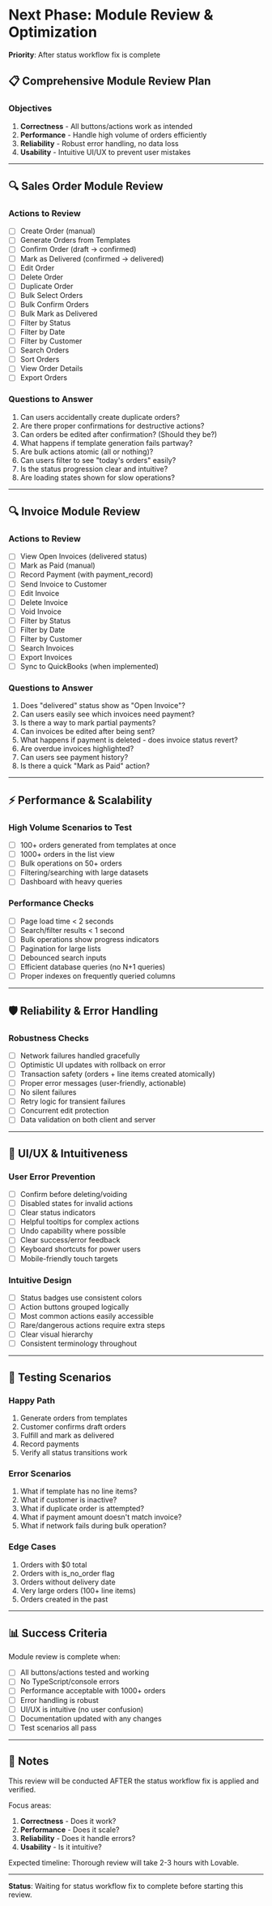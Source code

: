 # Next Phase: Module Review & Optimization

**Priority**: After status workflow fix is complete

## 📋 Comprehensive Module Review Plan

### Objectives
1. **Correctness** - All buttons/actions work as intended
2. **Performance** - Handle high volume of orders efficiently
3. **Reliability** - Robust error handling, no data loss
4. **Usability** - Intuitive UI/UX to prevent user mistakes

---

## 🔍 Sales Order Module Review

### Actions to Review
- [ ] Create Order (manual)
- [ ] Generate Orders from Templates
- [ ] Confirm Order (draft → confirmed)
- [ ] Mark as Delivered (confirmed → delivered)
- [ ] Edit Order
- [ ] Delete Order
- [ ] Duplicate Order
- [ ] Bulk Select Orders
- [ ] Bulk Confirm Orders
- [ ] Bulk Mark as Delivered
- [ ] Filter by Status
- [ ] Filter by Date
- [ ] Filter by Customer
- [ ] Search Orders
- [ ] Sort Orders
- [ ] View Order Details
- [ ] Export Orders

### Questions to Answer
1. Can users accidentally create duplicate orders?
2. Are there proper confirmations for destructive actions?
3. Can orders be edited after confirmation? (Should they be?)
4. What happens if template generation fails partway?
5. Are bulk actions atomic (all or nothing)?
6. Can users filter to see "today's orders" easily?
7. Is the status progression clear and intuitive?
8. Are loading states shown for slow operations?

---

## 🔍 Invoice Module Review

### Actions to Review
- [ ] View Open Invoices (delivered status)
- [ ] Mark as Paid (manual)
- [ ] Record Payment (with payment_record)
- [ ] Send Invoice to Customer
- [ ] Edit Invoice
- [ ] Delete Invoice
- [ ] Void Invoice
- [ ] Filter by Status
- [ ] Filter by Date
- [ ] Filter by Customer
- [ ] Search Invoices
- [ ] Export Invoices
- [ ] Sync to QuickBooks (when implemented)

### Questions to Answer
1. Does "delivered" status show as "Open Invoice"?
2. Can users easily see which invoices need payment?
3. Is there a way to mark partial payments?
4. Can invoices be edited after being sent?
5. What happens if payment is deleted - does invoice status revert?
6. Are overdue invoices highlighted?
7. Can users see payment history?
8. Is there a quick "Mark as Paid" action?

---

## ⚡ Performance & Scalability

### High Volume Scenarios to Test
- [ ] 100+ orders generated from templates at once
- [ ] 1000+ orders in the list view
- [ ] Bulk operations on 50+ orders
- [ ] Filtering/searching with large datasets
- [ ] Dashboard with heavy queries

### Performance Checks
- [ ] Page load time < 2 seconds
- [ ] Search/filter results < 1 second
- [ ] Bulk operations show progress indicators
- [ ] Pagination for large lists
- [ ] Debounced search inputs
- [ ] Efficient database queries (no N+1 queries)
- [ ] Proper indexes on frequently queried columns

---

## 🛡️ Reliability & Error Handling

### Robustness Checks
- [ ] Network failures handled gracefully
- [ ] Optimistic UI updates with rollback on error
- [ ] Transaction safety (orders + line items created atomically)
- [ ] Proper error messages (user-friendly, actionable)
- [ ] No silent failures
- [ ] Retry logic for transient failures
- [ ] Concurrent edit protection
- [ ] Data validation on both client and server

---

## 🎨 UI/UX & Intuitiveness

### User Error Prevention
- [ ] Confirm before deleting/voiding
- [ ] Disabled states for invalid actions
- [ ] Clear status indicators
- [ ] Helpful tooltips for complex actions
- [ ] Undo capability where possible
- [ ] Clear success/error feedback
- [ ] Keyboard shortcuts for power users
- [ ] Mobile-friendly touch targets

### Intuitive Design
- [ ] Status badges use consistent colors
- [ ] Action buttons grouped logically
- [ ] Most common actions easily accessible
- [ ] Rare/dangerous actions require extra steps
- [ ] Clear visual hierarchy
- [ ] Consistent terminology throughout

---

## 🧪 Testing Scenarios

### Happy Path
1. Generate orders from templates
2. Customer confirms draft orders
3. Fulfill and mark as delivered
4. Record payments
5. Verify all status transitions work

### Error Scenarios
1. What if template has no line items?
2. What if customer is inactive?
3. What if duplicate order is attempted?
4. What if payment amount doesn't match invoice?
5. What if network fails during bulk operation?

### Edge Cases
1. Orders with $0 total
2. Orders with is_no_order flag
3. Orders without delivery date
4. Very large orders (100+ line items)
5. Orders created in the past

---

## 📊 Success Criteria

Module review is complete when:

- [ ] All buttons/actions tested and working
- [ ] No TypeScript/console errors
- [ ] Performance acceptable with 1000+ orders
- [ ] Error handling is robust
- [ ] UI/UX is intuitive (no user confusion)
- [ ] Documentation updated with any changes
- [ ] Test scenarios all pass

---

## 📝 Notes

This review will be conducted AFTER the status workflow fix is applied and verified.

Focus areas:
1. **Correctness** - Does it work?
2. **Performance** - Does it scale?
3. **Reliability** - Does it handle errors?
4. **Usability** - Is it intuitive?

Expected timeline: Thorough review will take 2-3 hours with Lovable.

---

**Status**: Waiting for status workflow fix to complete before starting this review.
